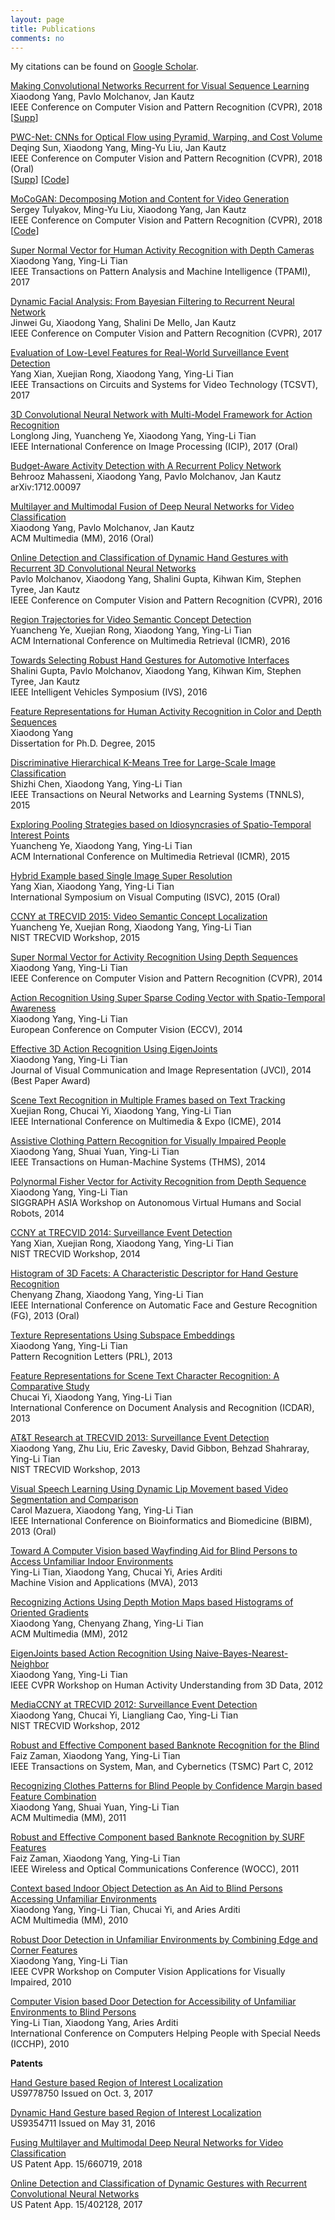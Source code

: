 ```yaml
---
layout: page
title: Publications
comments: no
---
```


My citations can be found on [Google Scholar](http://scholar.google.com/citations?user=yWsMg_gAAAAJ&hl=en).
<br>

[Making Convolutional Networks Recurrent for Visual Sequence Learning](/publications/papers/prernn-cvpr18.pdf)   
Xiaodong Yang, Pavlo Molchanov, Jan Kautz   
IEEE Conference on Computer Vision and Pattern Recognition (CVPR), 2018   
[[Supp](/publications/papers/prernn-supp-cvpr18.pdf)]   

[PWC-Net: CNNs for Optical Flow using Pyramid, Warping, and Cost Volume](/publications/papers/pwc-cvpr18.pdf)   
Deqing Sun, Xiaodong Yang, Ming-Yu Liu, Jan Kautz   
IEEE Conference on Computer Vision and Pattern Recognition (CVPR), 2018 (Oral)   
[[Supp](/publications/papers/pwc-supp-cvpr18.pdf)] [[Code](http://research.nvidia.com/publication/2018-02_PWC-Net%3A-CNNs-for)]   

[MoCoGAN: Decomposing Motion and Content for Video Generation](/publications/papers/mocogan-cvpr18.pdf)   
Sergey Tulyakov, Ming-Yu Liu, Xiaodong Yang, Jan Kautz   
IEEE Conference on Computer Vision and Pattern Recognition (CVPR), 2018   
[[Code](https://github.com/sergeytulyakov/mocogan)]   

[Super Normal Vector for Human Activity Recognition with Depth Cameras](/publications/papers/tpami17.pdf)   
Xiaodong Yang, Ying-Li Tian   
IEEE Transactions on Pattern Analysis and Machine Intelligence (TPAMI), 2017   

[Dynamic Facial Analysis: From Bayesian Filtering to Recurrent Neural Network](/publications/papers/cvpr17.pdf)   
Jinwei Gu, Xiaodong Yang, Shalini De Mello, Jan Kautz   
IEEE Conference on Computer Vision and Pattern Recognition (CVPR), 2017   

[Evaluation of Low-Level Features for Real-World Surveillance Event Detection](/publications/papers/tcsvt17.pdf)   
Yang Xian, Xuejian Rong, Xiaodong Yang, Ying-Li Tian   
IEEE Transactions on Circuits and Systems for Video Technology (TCSVT), 2017   

[3D Convolutional Neural Network with Multi-Model Framework for Action Recognition](/publications/papers/icip17.pdf)   
Longlong Jing, Yuancheng Ye, Xiaodong Yang, Ying-Li Tian   
IEEE International Conference on Image Processing (ICIP), 2017 (Oral)   

[Budget-Aware Activity Detection with A Recurrent Policy Network](https://arxiv.org/abs/1712.00097)   
Behrooz Mahasseni, Xiaodong Yang, Pavlo Molchanov, Jan Kautz   
arXiv:1712.00097   

[Multilayer and Multimodal Fusion of Deep Neural Networks for Video Classification](/publications/papers/mm16.pdf)   
Xiaodong Yang, Pavlo Molchanov, Jan Kautz   
ACM Multimedia (MM), 2016 (Oral)   

[Online Detection and Classification of Dynamic Hand Gestures with Recurrent 3D Convolutional Neural Networks](/publications/papers/cvpr16.pdf)   
Pavlo Molchanov, Xiaodong Yang, Shalini Gupta, Kihwan Kim, Stephen Tyree, Jan Kautz   
IEEE Conference on Computer Vision and Pattern Recognition (CVPR), 2016   

[Region Trajectories for Video Semantic Concept Detection](/publications/papers/icmr16.pdf)   
Yuancheng Ye, Xuejian Rong, Xiaodong Yang, Ying-Li Tian   
ACM International Conference on Multimedia Retrieval (ICMR), 2016   

[Towards Selecting Robust Hand Gestures for Automotive Interfaces](/publications/papers/ivs16.pdf)   
Shalini Gupta, Pavlo Molchanov, Xiaodong Yang, Kihwan Kim, Stephen Tyree, Jan Kautz   
IEEE Intelligent Vehicles Symposium (IVS), 2016   

[Feature Representations for Human Activity Recognition in Color and Depth Sequences](/publications/papers/dissertation15.pdf)   
Xiaodong Yang   
Dissertation for Ph.D. Degree, 2015   

[Discriminative Hierarchical K-Means Tree for Large-Scale Image Classification](/publications/papers/tnnls15.pdf)   
Shizhi Chen, Xiaodong Yang, Ying-Li Tian   
IEEE Transactions on Neural Networks and Learning Systems (TNNLS), 2015   

[Exploring Pooling Strategies based on Idiosyncrasies of Spatio-Temporal Interest Points](/publications/papers/icmr15.pdf)   
Yuancheng Ye, Xiaodong Yang, Ying-Li Tian   
ACM International Conference on Multimedia Retrieval (ICMR), 2015   

[Hybrid Example based Single Image Super Resolution](/publications/papers/isvc15.pdf)   
Yang Xian, Xiaodong Yang, Ying-Li Tian   
International Symposium on Visual Computing (ISVC), 2015 (Oral)   

[CCNY at TRECVID 2015: Video Semantic Concept Localization](/publications/papers/trecvid15.pdf)   
Yuancheng Ye, Xuejian Rong, Xiaodong Yang, Ying-Li Tian   
NIST TRECVID Workshop, 2015   

[Super Normal Vector for Activity Recognition Using Depth Sequences](/publications/papers/cvpr14.pdf)   
Xiaodong Yang, Ying-Li Tian   
IEEE Conference on Computer Vision and Pattern Recognition (CVPR), 2014   

[Action Recognition Using Super Sparse Coding Vector with Spatio-Temporal Awareness](/publications/papers/eccv14.pdf)   
Xiaodong Yang, Ying-Li Tian   
European Conference on Computer Vision (ECCV), 2014   

[Effective 3D Action Recognition Using EigenJoints](/publications/papers/jvci14.pdf)   
Xiaodong Yang, Ying-Li Tian   
Journal of Visual Communication and Image Representation (JVCI), 2014 (Best Paper Award)   

[Scene Text Recognition in Multiple Frames based on Text Tracking](/publications/papers/icme14.pdf)   
Xuejian Rong, Chucai Yi, Xiaodong Yang, Ying-Li Tian   
IEEE International Conference on Multimedia & Expo (ICME), 2014   

[Assistive Clothing Pattern Recognition for Visually Impaired People](/publications/papers/thms14.pdf)   
Xiaodong Yang, Shuai Yuan, Ying-Li Tian   
IEEE Transactions on Human-Machine Systems (THMS), 2014   

[Polynormal Fisher Vector for Activity Recognition from Depth Sequence](/publications/papers/siggraphw14.pdf)   
Xiaodong Yang, Ying-Li Tian   
SIGGRAPH ASIA Workshop on Autonomous Virtual Humans and Social Robots, 2014   

[CCNY at TRECVID 2014: Surveillance Event Detection](/publications/papers/trecvid14.pdf)   
Yang Xian, Xuejian Rong, Xiaodong Yang, Ying-Li Tian   
NIST TRECVID Workshop, 2014   

[Histogram of 3D Facets: A Characteristic Descriptor for Hand Gesture Recognition](/publications/papers/fg13.pdf)   
Chenyang Zhang, Xiaodong Yang, Ying-Li Tian   
IEEE International Conference on Automatic Face and Gesture Recognition (FG), 2013 (Oral)   

[Texture Representations Using Subspace Embeddings](/publications/papers/prl13.pdf)   
Xiaodong Yang, Ying-Li Tian   
Pattern Recognition Letters (PRL), 2013   

[Feature Representations for Scene Text Character Recognition: A Comparative Study](/publications/papers/icdar13.pdf)   
Chucai Yi, Xiaodong Yang, Ying-Li Tian   
International Conference on Document Analysis and Recognition (ICDAR), 2013   

[AT&T Research at TRECVID 2013: Surveillance Event Detection](/publications/papers/trecvid13.pdf)   
Xiaodong Yang, Zhu Liu, Eric Zavesky, David Gibbon, Behzad Shahraray, Ying-Li Tian   
NIST TRECVID Workshop, 2013   

[Visual Speech Learning Using Dynamic Lip Movement based Video Segmentation and Comparison](/publications/papers/bibm13.pdf)   
Carol Mazuera, Xiaodong Yang, Ying-Li Tian   
IEEE International Conference on Bioinformatics and Biomedicine (BIBM), 2013 (Oral)   

[Toward A Computer Vision based Wayfinding Aid for Blind Persons to Access Unfamiliar Indoor Environments](/publications/papers/mva13.pdf)   
Ying-Li Tian, Xiaodong Yang, Chucai Yi, Aries Arditi   
Machine Vision and Applications (MVA), 2013   

[Recognizing Actions Using Depth Motion Maps based Histograms of Oriented Gradients](/publications/papers/mm12.pdf)   
Xiaodong Yang, Chenyang Zhang, Ying-Li Tian   
ACM Multimedia (MM), 2012   

[EigenJoints based Action Recognition Using Naive-Bayes-Nearest-Neighbor](/publications/papers/cvprw12.pdf)   
Xiaodong Yang, Ying-Li Tian   
IEEE CVPR Workshop on Human Activity Understanding from 3D Data, 2012   

[MediaCCNY at TRECVID 2012: Surveillance Event Detection](/publications/papers/trecvid12.pdf)   
Xiaodong Yang, Chucai Yi, Liangliang Cao, Ying-Li Tian   
NIST TRECVID Workshop, 2012   

[Robust and Effective Component based Banknote Recognition for the Blind](/publications/papers/tsmc12.pdf)   
Faiz Zaman, Xiaodong Yang, Ying-Li Tian   
IEEE Transactions on System, Man, and Cybernetics (TSMC) Part C, 2012   

[Recognizing Clothes Patterns for Blind People by Confidence Margin based Feature Combination](/publications/papers/mm11.pdf)   
Xiaodong Yang, Shuai Yuan, Ying-Li Tian   
ACM Multimedia (MM), 2011   

[Robust and Effective Component based Banknote Recognition by SURF Features](/publications/papers/wocc11.pdf)   
Faiz Zaman, Xiaodong Yang, Ying-Li Tian   
IEEE Wireless and Optical Communications Conference (WOCC), 2011   

[Context based Indoor Object Detection as An Aid to Blind Persons Accessing Unfamiliar Environments](/publications/papers/mm10.pdf)   
Xiaodong Yang, Ying-Li Tian, Chucai Yi, and Aries Arditi   
ACM Multimedia (MM), 2010   

[Robust Door Detection in Unfamiliar Environments by Combining Edge and Corner Features](/publications/papers/cvprw10.pdf)   
Xiaodong Yang, Ying-Li Tian   
IEEE CVPR Workshop on Computer Vision Applications for Visually Impaired, 2010   

[Computer Vision based Door Detection for Accessibility of Unfamiliar Environments to Blind Persons](/publications/papers/icchp10.pdf)   
Ying-Li Tian, Xiaodong Yang, Aries Arditi   
International Conference on Computers Helping People with Special Needs (ICCHP), 2010   

**Patents**

[Hand Gesture based Region of Interest Localization](/publications/papers/9778750.pdf)   
US9778750 Issued on Oct. 3, 2017   

[Dynamic Hand Gesture based Region of Interest Localization](/publications/papers/9354711.pdf)   
US9354711 Issued on May 31, 2016   

[Fusing Multilayer and Multimodal Deep Neural Networks for Video Classification](/publications/papers/15-660719.pdf)   
US Patent App. 15/660719, 2018   

[Online Detection and Classification of Dynamic Gestures with Recurrent Convolutional Neural Networks](/publications/papers/15-402128.pdf)   
US Patent App. 15/402128, 2017   
